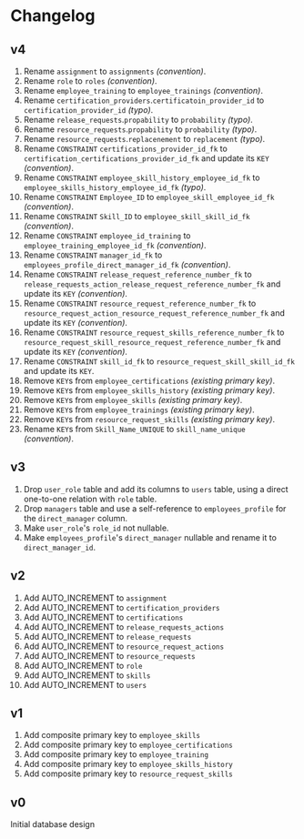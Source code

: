 # Changelog

## v4

1. Rename `assignment` to `assignments` _(convention)_.
1. Rename `role` to `roles` _(convention)_.
1. Rename `employee_training` to `employee_trainings` _(convention)_.
1. Rename `certification_providers`.`certificatoin_provider_id` to `certification_provider_id` _(typo)_.
1. Rename `release_requests`.`propability` to `probability` _(typo)_.
1. Rename `resource_requests`.`propability` to `probability` _(typo)_.
1. Rename `resource_requests`.`replacenement` to `replacement` _(typo)_.
1. Rename `CONSTRAINT` `certifications_provider_id_fk` to `certification_certifications_provider_id_fk` and update its `KEY` _(convention)_.
1. Rename `CONSTRAINT` `employee_skill_history_employee_id_fk` to `employee_skills_history_employee_id_fk` _(typo)_.
1. Rename `CONSTRAINT` `Employee_ID` to `employee_skill_employee_id_fk` _(convention)_.
1. Rename `CONSTRAINT` `Skill_ID` to `employee_skill_skill_id_fk` _(convention)_.
1. Rename `CONSTRAINT` `employee_id_training` to `employee_training_employee_id_fk` _(convention)_.
1. Rename `CONSTRAINT` `manager_id_fk` to `employees_profile_direct_manager_id_fk` _(convention)_.
1. Rename `CONSTRAINT` `release_request_reference_number_fk` to `release_requests_action_release_request_reference_number_fk` and update its `KEY` _(convention)_.
1. Rename `CONSTRAINT` `resource_request_reference_number_fk` to `resource_request_action_resource_request_reference_number_fk` and update its `KEY` _(convention)_.
1. Rename `CONSTRAINT` `resource_request_skills_reference_number_fk` to `resource_request_skill_resource_request_reference_number_fk` and update its `KEY` _(convention)_.
1. Rename `CONSTRAINT` `skill_id_fk` to `resource_request_skill_skill_id_fk` and update its `KEY`.
1. Remove `KEY`s from `employee_certifications` _(existing primary key)_.
1. Remove `KEY`s from `employee_skills_history` _(existing primary key)_.
1. Remove `KEY`s from `employee_skills` _(existing primary key)_.
1. Remove `KEY`s from `employee_trainings` _(existing primary key)_.
1. Remove `KEY`s from `resource_request_skills` _(existing primary key)_.
1. Rename `KEY`s from `Skill_Name_UNIQUE` to `skill_name_unique` _(convention)_.

## v3

1. Drop `user_role` table and add its columns to `users` table, using a direct one-to-one relation with `role` table.
1. Drop `managers` table and use a self-reference to `employees_profile` for the `direct_manager` column.
1. Make `user_role`'s `role_id` not nullable.
1. Make `employees_profile`'s `direct_manager` nullable and rename it to `direct_manager_id`.

## v2

1. Add AUTO_INCREMENT to `assignment`
1. Add AUTO_INCREMENT to `certification_providers`
1. Add AUTO_INCREMENT to `certifications`
1. Add AUTO_INCREMENT to `release_requests_actions`
1. Add AUTO_INCREMENT to `release_requests`
1. Add AUTO_INCREMENT to `resource_request_actions`
1. Add AUTO_INCREMENT to `resource_requests`
1. Add AUTO_INCREMENT to `role`
1. Add AUTO_INCREMENT to `skills`
1. Add AUTO_INCREMENT to `users`

## v1

1. Add composite primary key to `employee_skills`
1. Add composite primary key to `employee_certifications`
1. Add composite primary key to `employee_training`
1. Add composite primary key to `employee_skills_history`
1. Add composite primary key to `resource_request_skills`

## v0

Initial database design
